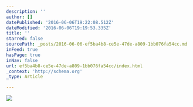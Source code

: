 ```yaml
---
description: ''
author: []
datePublished: '2016-06-06T19:22:08.512Z'
dateModified: '2016-06-06T19:19:53.335Z'
title: ''
starred: false
sourcePath: _posts/2016-06-06-ef5ba4b8-ce5e-47de-a809-1bb076fa54cc.md
inFeed: true
hasPage: true
inNav: false
url: ef5ba4b8-ce5e-47de-a809-1bb076fa54cc/index.html
_context: 'http://schema.org'
_type: Article

---
```

![](https://the-grid-user-content.s3-us-west-2.amazonaws.com/4d113793-0ba1-4b13-a545-092a6f6e018e.jpg)